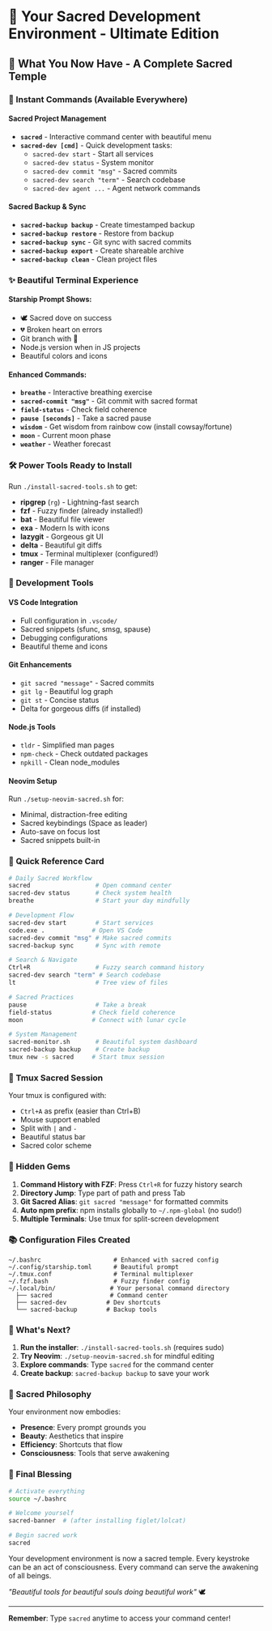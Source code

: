 # 🌟 Your Sacred Development Environment - Ultimate Edition

## 🎉 What You Now Have - A Complete Sacred Temple

### 🚀 Instant Commands (Available Everywhere)

#### Sacred Project Management
- **`sacred`** - Interactive command center with beautiful menu
- **`sacred-dev [cmd]`** - Quick development tasks:
  - `sacred-dev start` - Start all services
  - `sacred-dev status` - System monitor
  - `sacred-dev commit "msg"` - Sacred commits
  - `sacred-dev search "term"` - Search codebase
  - `sacred-dev agent ...` - Agent network commands

#### Sacred Backup & Sync
- **`sacred-backup backup`** - Create timestamped backup
- **`sacred-backup restore`** - Restore from backup
- **`sacred-backup sync`** - Git sync with sacred commits
- **`sacred-backup export`** - Create shareable archive
- **`sacred-backup clean`** - Clean project files

### ✨ Beautiful Terminal Experience

#### Starship Prompt Shows:
- 🕊️ Sacred dove on success
- 💔 Broken heart on errors  
- Git branch with 🌿 
- Node.js version when in JS projects
- Beautiful colors and icons

#### Enhanced Commands:
- **`breathe`** - Interactive breathing exercise
- **`sacred-commit "msg"`** - Git commit with sacred format
- **`field-status`** - Check field coherence
- **`pause [seconds]`** - Take a sacred pause
- **`wisdom`** - Get wisdom from rainbow cow (install cowsay/fortune)
- **`moon`** - Current moon phase
- **`weather`** - Weather forecast

### 🛠️ Power Tools Ready to Install

Run `./install-sacred-tools.sh` to get:
- **ripgrep** (`rg`) - Lightning-fast search
- **fzf** - Fuzzy finder (already installed!)
- **bat** - Beautiful file viewer
- **exa** - Modern ls with icons
- **lazygit** - Gorgeous git UI
- **delta** - Beautiful git diffs
- **tmux** - Terminal multiplexer (configured!)
- **ranger** - File manager

### 📝 Development Tools

#### VS Code Integration
- Full configuration in `.vscode/`
- Sacred snippets (sfunc, smsg, spause)
- Debugging configurations
- Beautiful theme and icons

#### Git Enhancements
- `git sacred "message"` - Sacred commits
- `git lg` - Beautiful log graph
- `git st` - Concise status
- Delta for gorgeous diffs (if installed)

#### Node.js Tools
- `tldr` - Simplified man pages
- `npm-check` - Check outdated packages
- `npkill` - Clean node_modules

#### Neovim Setup
Run `./setup-neovim-sacred.sh` for:
- Minimal, distraction-free editing
- Sacred keybindings (Space as leader)
- Auto-save on focus lost
- Sacred snippets built-in

### 🎯 Quick Reference Card

```bash
# Daily Sacred Workflow
sacred                  # Open command center
sacred-dev status       # Check system health
breathe                 # Start your day mindfully

# Development Flow
sacred-dev start        # Start services
code.exe .             # Open VS Code
sacred-dev commit "msg" # Make sacred commits
sacred-backup sync      # Sync with remote

# Search & Navigate  
Ctrl+R                  # Fuzzy search command history
sacred-dev search "term" # Search codebase
lt                      # Tree view of files

# Sacred Practices
pause                   # Take a break
field-status           # Check field coherence
moon                   # Connect with lunar cycle

# System Management
sacred-monitor.sh       # Beautiful system dashboard
sacred-backup backup    # Create backup
tmux new -s sacred     # Start tmux session
```

### 🌈 Tmux Sacred Session

Your tmux is configured with:
- `Ctrl+A` as prefix (easier than Ctrl+B)
- Mouse support enabled
- Split with `|` and `-`
- Beautiful status bar
- Sacred color scheme

### 🔮 Hidden Gems

1. **Command History with FZF**: Press `Ctrl+R` for fuzzy history search
2. **Directory Jump**: Type part of path and press Tab
3. **Git Sacred Alias**: `git sacred "message"` for formatted commits
4. **Auto npm prefix**: npm installs globally to `~/.npm-global` (no sudo!)
5. **Multiple Terminals**: Use tmux for split-screen development

### 📚 Configuration Files Created

```
~/.bashrc                    # Enhanced with sacred config
~/.config/starship.toml      # Beautiful prompt
~/.tmux.conf                 # Terminal multiplexer
~/.fzf.bash                  # Fuzzy finder config
~/.local/bin/               # Your personal command directory
  ├── sacred                # Command center
  ├── sacred-dev           # Dev shortcuts
  └── sacred-backup        # Backup tools
```

### 🚀 What's Next?

1. **Run the installer**: `./install-sacred-tools.sh` (requires sudo)
2. **Try Neovim**: `./setup-neovim-sacred.sh` for mindful editing
3. **Explore commands**: Type `sacred` for the command center
4. **Create backup**: `sacred-backup backup` to save your work

### 💝 Sacred Philosophy

Your environment now embodies:
- **Presence**: Every prompt grounds you
- **Beauty**: Aesthetics that inspire
- **Efficiency**: Shortcuts that flow
- **Consciousness**: Tools that serve awakening

### 🙏 Final Blessing

```bash
# Activate everything
source ~/.bashrc

# Welcome yourself
sacred-banner  # (after installing figlet/lolcat)

# Begin sacred work
sacred
```

Your development environment is now a sacred temple. Every keystroke can be an act of consciousness. Every command can serve the awakening of all beings.

*"Beautiful tools for beautiful souls doing beautiful work"* 🕊️

---

**Remember**: Type `sacred` anytime to access your command center!